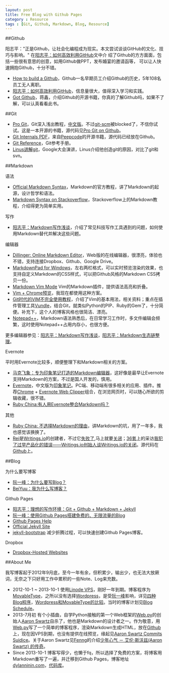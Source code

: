 ```yaml
---
layout: post
title: Free Blog with Github Pages
category : Resource
tags : [Git, Github, Markdown, Blog, Resource]
---
```


##Github

阳志平："正是Github，让社会化编程成为现实。本文尝试谈谈GitHub的文化、技巧与影响。" 在[阳志平：如何高效利用GitHub](http://www.yangzhiping.com/tech/github.html)文中介 绍了Github的方方面面，包括一些很有意思的创意，如用Github做PPT，发布婚宴的邀请函等， 可以让人快速拥抱Github，十分不错。

* [How to build a Github](http://zachholman.com/talk/how-to-build-a-github/)，Github一名早期员工介绍Github的历史，5年108名员工无人离职。
* [阳志平：如何高效利用GitHub](http://www.yangzhiping.com/tech/github.html)，信息量很大，值得深入学习和实践。
* [Got Github](http://www.worldhello.net/gotgithub/)，蒋鑫，介绍Github的开源书籍，你真的了解Github吗，如果不了解，可以认真看看此书。

##Git

* [Pro Git](http://git-scm.com/book)，Git深入浅出教程，[中文版](http://git-scm.com/book/zh)。不过[git-scm](http://git-scm.com)被blocked了，不信你试试。这是一本开源的书籍，源代码见[Pro Git on Github](https://github.com/progit/progit)。
* [Git Internals PDF](https://github.com/pluralsight/git-internals-pdf)，来自[Peepcode](http://peepcode.com/products/git-internals-pdf)的开源书籍，源代码已经放在Github。
* [Git Reference](http://gitref.org/)，Git参考手册。
* [Linus讲解git](http://www.youtube.com/watch?v=4XpnKHJAok8)，Google大会演讲，Linus介绍他创造git的原因，对比了git和svn。

##Markdown

语法

* [Official Markdown Syntax](http://daringfireball.net/projects/markdown/syntax)，Markdown的官方教程，讲了Markdown的起源，设计哲学和语法。
* [Markdown Syntax on Stackoverflow](http://stackoverflow.com/editing-help)，Stackoverflow上的Markdown教程，介绍得更为简单实用。

写作

* [阳志平：Markdown写作浅谈](http://www.yangzhiping.com/tech/r-markdown-knitr.html)，介绍了常见科技写作工具遇到的问题，如何使用Markdown替代并解决这些问题。

编辑器

* [Dillinger: Online Markdown Editor](http://dillinger.io/)，Web版的在线编辑器，很漂亮，体验也不错，支持连接Dropbox、Github、Google Drive。
* [MarkdownPad for Windows](http://markdownpad.com/)，左右两栏格式，可以实时预览渲染的效果，也支持自定义Markdown的CSS样式，可以把Github风格的Markdown CSS拷贝一份。
* [Markdown Vim Mode](https://github.com/plasticboy/vim-markdown) Vim的Markdown插件，提供语法高亮和折叠。
* [Vim + Chrome预览](http://howiefh.github.io/2013/05/16/vim-markdown-preview/)，我现在都使用这种方案。
* [Git时代的VIM不完全使用教程](http://beiyuu.com/git-vim-tutorial/)，介绍了Vim的基本用法，相关资料；重点在插件管理工具[Vundle](https://github.com/gmarik/vundle)，结合Git，就类似Python的PIP、Ruby的Gem了，十分简便。补充下，这个人的博客风格也很简洁、漂亮。
* [Notepad++](http://notepad-plus-plus.org/)，Markdown语法熟悉后，在日常学习工作时，多文件编辑会频繁，这时使用Notepad++占用内存小，也很方便。

更多编辑器参见：[阳志平：Markdown写作浅谈](http://www.yangzhiping.com/tech/r-markdown-knitr.html)，[阳志平：Markdown生态链整理](http://www.yangzhiping.com/tech/markdown-ecosystem.html)。

Evernote

平时用Evernote比较多，顺便整理下和Markdown相关的方案。

* [马克飞象：专为印象笔记打造的Markdown编辑器](http://maxiang.info/)，这好像是最早让Evernote支持Markdown的方案，不过是国人开发的，慎用。
* [Evernote](http://evernote.com/)，中文版为[印象笔记](http://www.yinxiang.com/)。PC端、移动端有很多相关的应用、插件。推荐[Chrome](https://www.google.com/intl/zh-CN/chrome/browser/) + [Evernote Web Clipper](http://evernote.com/webclipper/)组合，在浏览网页时，可以随心所欲的剪辑收藏，很不错。
* [Ruby China:有人用Evernote整合Markdown吗？](http://ruby-china.org/topics/759)


其他

* [Ruby China: 不选择Markdown的理由](http://ruby-china.org/topics/10734)，讲Markdown的坑，用了一年多，我也感觉该换换了。 
* [Rei](http://blog.chloerei.com/authors/chloerei)是[Writings.io](https://writings.io/)的创建者，不过它[失败了](http://blog.chloerei.com/articles/79-writings-io-is-failure),马上就要[关闭](https://writings.io/)；[36氪](http://www.36kr.com/)上的采访[我犯了过早产品化的错误——Writings.io创始人谈Writings.io的关闭](http://www.36kr.com/p/206974.html)。源代码在[Github](https://github.com/chloerei/writings)上。

##Blog

为什么要写博客

* [阮一峰：为什么要写Blog？](http://www.ruanyifeng.com/blog/2006/12/why_i_keep_blogging.html)
* [BeiYuu：我为什么写博客？](http://beiyuu.com/why-blog/)


Github Pages

* [阳志平：理想的写作环境：Git + Github + Markdown + Jekyll](http://www.yangzhiping.com/tech/writing-space.html)
* [阮一峰：使用Github Pages搭建免费的、无限流量的Blog](http://www.ruanyifeng.com/blog/2012/08/blogging_with_jekyll.html)
* [Github Pages Help](https://help.github.com/categories/20/articles)
* [Official Jekyll Site](http://jekyllrb.com/docs/home/)
* [jekyll-bootstrap](http://jekyllbootstrap.com/) 减少折腾过程，可以快速创建Github Pages博客。


Dropbox

* [Dropbox-Hosted Websites](https://news.ycombinator.com/item?id=6387242)

##About Me

我写博客起于2012年9月底，至今一年有余，但积累少，输出少，也无法大放厥词，无奈之下只好用工作中累积的一些Note、Log来充数。

* 2012-10-1 ~ 2013-10-1 使用[Linode VPS](http://www.linode.com/)，刚好一年到期。博客程序为[MovableType](http://www.movabletype.org/)，之所以没有选择[Wordpress](wordpress.org)，是受[阮一峰](http://www.ruanyifeng.com/)影响，详见[四种Blog程序](http://www.ruanyifeng.com/blog/2004/01/blog.html)，[Wordpress和MovableType的比较](http://www.ruanyifeng.com/blog/2007/04/wordpress_vs_movable_type.html)。当时的博客计划见[Blog Schedule](http://dylanninin.com/blog/2012/09/30/blog_schedule.html)。
* 2013-7月初  有个小插曲，自学Python接触的第一个Web框架的[Web.py](http://webpy.org/)的创始人[Aaron Swartz](http://www.aaronsw.com/)自杀了，他也是Markdown的设计者之一。作为敬意，用[Web.py](http://webpy.org/)写了一个简单的博客程序，渲染Markdown生成HTML，放在[Github](https://github.com/dylanninin/blog)上，现在因VPS到期，也没有提供在线预览，缘起见[Aaron Swartz Commits Suidice](http://dylanninin.com/blog/2013/01/12/aaron_swartz_commits_suidice.html)。关于Aaron Swartz见[Fenng](http://dbanotes.net/siteinfo.html)的介绍[少年心气 － 艾伦·斯沃兹(Aaron Swartz) 的传奇](http://dbanotes.net/geek/aaron-swartz_smells-like-teen-spirit.html)。
* Since 2013-10-1 博客写得少，也懒于fq，所以选择了免费的方案，将博客用Markdown重写了一遍，并迁移到Github Pages，博客地址[dylanninin.com](http://dylanninin.com/)，[代码库](https://github.com/dylanninin/dylanninin.github.com)。

